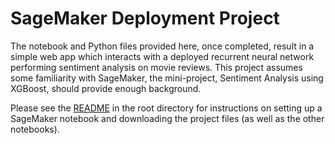 # SageMaker Deployment Project

The notebook and Python files provided here, once completed, result in a simple web app which interacts with a deployed recurrent neural network performing sentiment analysis on movie reviews. This project assumes some familiarity with SageMaker, the mini-project, Sentiment Analysis using XGBoost, should provide enough background.

Please see the [README](https://github.com/suyashtn/machine-learing-projects/blob/master/README.md) in the root directory for instructions on setting up a SageMaker notebook and downloading the project files (as well as the other notebooks).
